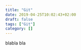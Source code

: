 ```yaml
---
title: "Git"
date: 2019-04-25T10:02:43+02:00
draft: false
tags: ["Git"]
category: []
---
```

blabla bla